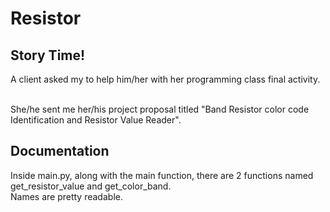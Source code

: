 # Resistor

## Story Time!

A client asked my to help him/her with her programming class final activity.   

She/he sent me her/his project proposal titled "Band Resistor color code Identification and Resistor Value Reader".

## Documentation

Inside main.py, along with the main function, there are 2 functions named  get_resistor_value and get_color_band.   
Names are pretty readable.
